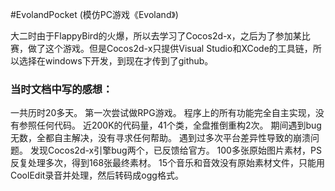 #EvolandPocket (模仿PC游戏《Evoland》)

大二时由于FlappyBird的火爆，所以去学习了Cocos2d-x，之后为了参加某比赛，做了这个游戏。但是Cocos2d-x只提供Visual Studio和XCode的工具链，所以选择在windows下开发，到现在才传到了github。

### 当时文档中写的感想：
一共历时20多天。
第一次尝试做RPG游戏。
程序上的所有功能完全自主实现，没有参照任何代码。
近200K的代码量，41个类，全盘推倒重构2次。
期间遇到bug无数，全都自主解决，没有寻求任何帮助。
遇到过多次平台差异性导致的崩溃问题。
发现Cocos2d-x引擎bug两个，已反馈给官方。
100多张原始图片素材，PS反复处理多次，得到168张最终素材。
15个音乐和音效没有原始素材文件，只能用CoolEdit录音并处理，然后转码成ogg格式。
